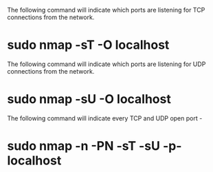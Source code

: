 The following command will indicate which ports are listening for TCP connections from the network. 
# sudo nmap -sT -O localhost
The following command will indicate which ports are listening for UDP connections from the network.
# sudo nmap -sU -O localhost
The following command will indicate every TCP and UDP open port -
# sudo nmap -n -PN -sT -sU -p- localhost
